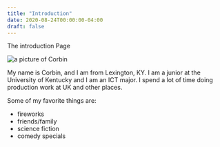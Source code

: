 ```yaml
---
title: "Introduction"
date: 2020-08-24T00:00:00-04:00
draft: false
---
```


The introduction Page

![a picture of Corbin](https://thirsty-wiles-f568e5.netlify.app/meeeeee.jpg)

My name is Corbin, and I am from Lexington, KY. I am a junior at the University of Kentucky and I am an ICT major. I spend a lot of time doing production work at UK and other places. 

Some of my favorite things are: <ul>
  <li>fireworks
  <li>friends/family
  <li>science fiction
  <li>comedy specials
  <ul>

